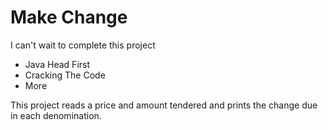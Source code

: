 # Make Change 

I can't wait to complete this project
* Java Head First
* Cracking The Code
* More


This project reads a price and amount tendered and prints the 
change due in each denomination.